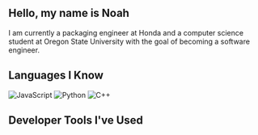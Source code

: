 ## Hello, my name is Noah

I am currently a packaging engineer at Honda and a computer science student at Oregon State University with the goal of becoming a software engineer.

## Languages I Know

<img alt="JavaScript" src="https://img.shields.io/badge/JavaScript-gray?logo=javascript">
<img alt="Python" src="https://img.shields.io/badge/Python-gray?logo=python">
<img alt="C++" src="https://img.shields.io/badge/C++-gray?logo=c++">

## Developer Tools I've Used

<!--
**nohabean/nohabean** is a ✨ _special_ ✨ repository because its `README.md` (this file) appears on your GitHub profile.

Here are some ideas to get you started:

- 🔭 I’m currently working on ...
- 🌱 I’m currently learning ...
- 👯 I’m looking to collaborate on ...
- 🤔 I’m looking for help with ...
- 💬 Ask me about ...
- 📫 How to reach me: ...
- 😄 Pronouns: ...
- ⚡ Fun fact: ...
-->
